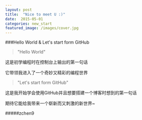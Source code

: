 ```yaml
---
layout: post
title:  "Nice to meet U :)"
date:  2015-05-01
categories: new_start
featured_image: /images/cover.jpg
---
```


###Hello World & Let's start form GitHub

> "Hello World"

这是初学编程时在控制台上输出的第一句话

它带领我进入了一个奇妙又精彩的编程世界

> "Let's start form GitHub"

这是我开始学会使用GitHub并且想要搭建一个博客时想到的第一句话

期待它能给我带来一个崭新而又刺激的新世界~

#####zchen9